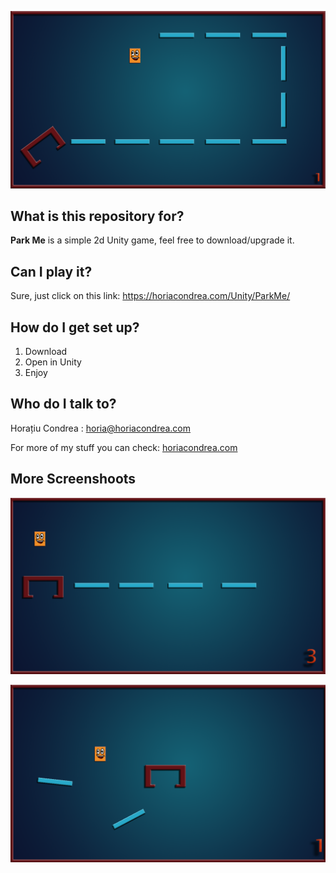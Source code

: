 <p align="center">
  <img src="https://github.com/horiacondrea/ParkMe/blob/master/Assets/Images/ParkMe.png" width="650" title="Park Me">
</p>

<h2>What is this repository for?</h2>

<b>Park Me</b> is a simple 2d Unity game, feel free to download/upgrade it.

<h2>Can I play it?</h2>

Sure, just click on this link: https://horiacondrea.com/Unity/ParkMe/

<h2>How do I get set up?</h2>

1. Download
2. Open in Unity
3. Enjoy

<h2>Who do I talk to?</h2>

Horațiu Condrea : horia@horiacondrea.com

For more of my stuff you can check: [horiacondrea.com](https://www.horiacondrea.com)

<h2>More Screenshoots</h2>
<p align="center">
  <img src="https://github.com/horiacondrea/ParkMe/blob/master/Assets/Images/ParkMe_1.png" width="650" title="Park Me">
</p>
<p align="center">
  <img src="https://github.com/horiacondrea/ParkMe/blob/master/Assets/Images/ParkMe_2.png" width="650" title="Park Me">
</p>
